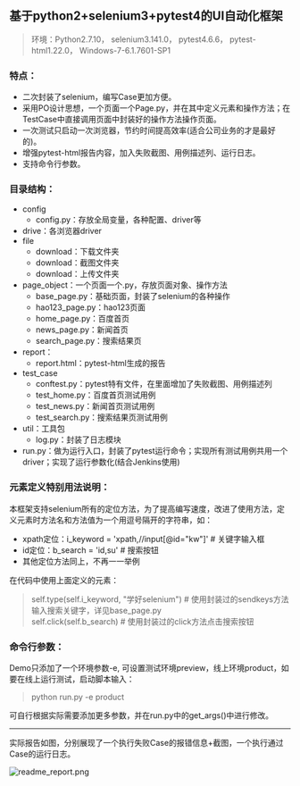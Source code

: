 ## 基于python2+selenium3+pytest4的UI自动化框架

>环境：Python2.7.10， selenium3.141.0， pytest4.6.6， pytest-html1.22.0， Windows-7-6.1.7601-SP1

### 特点：
- 二次封装了selenium，编写Case更加方便。  
- 采用PO设计思想，一个页面一个Page.py，并在其中定义元素和操作方法；在TestCase中直接调用页面中封装好的操作方法操作页面。  
- 一次测试只启动一次浏览器，节约时间提高效率(适合公司业务的才是最好的)。  
- 增强pytest-html报告内容，加入失败截图、用例描述列、运行日志。
- 支持命令行参数。

### 目录结构：  
- config  
  - config.py：存放全局变量，各种配置、driver等  
- drive：各浏览器driver  
- file
  - download：下载文件夹
  - download：截图文件夹  
  - download：上传文件夹     
- page_object：一个页面一个.py，存放页面对象、操作方法 
  - base_page.py：基础页面，封装了selenium的各种操作
  - hao123_page.py：hao123页面  
  - home_page.py：百度首页 
  - news_page.py：新闻首页  
  - search_page.py：搜索结果页 
- report：
  - report.html：pytest-html生成的报告   
- test_case
  - conftest.py：pytest特有文件，在里面增加了失败截图、用例描述列
  - test_home.py：百度首页测试用例
  - test_news.py：新闻首页测试用例
  - test_search.py：搜索结果页测试用例
- util：工具包  
  - log.py：封装了日志模块
- run.py：做为运行入口，封装了pytest运行命令；实现所有测试用例共用一个driver；实现了运行参数化(结合Jenkins使用)  

### 元素定义特别用法说明：
本框架支持selenium所有的定位方法，为了提高编写速度，改进了使用方法，定义元素时方法名和方法值为一个用逗号隔开的字符串，如：
- xpath定位：i_keyword = 'xpath,//input[@id="kw"]'  # 关键字输入框
- id定位：b_search = 'id,su'  # 搜索按钮
- 其他定位方法同上，不再一一举例

在代码中使用上面定义的元素：
> self.type(self.i_keyword, "学好selenium") # 使用封装过的sendkeys方法输入搜索关键字，详见base_page.py  
> self.click(self.b_search) # 使用封装过的click方法点击搜索按钮

 ### 命令行参数：  
 Demo只添加了一个环境参数-e, 可设置测试环境preview，线上环境product，如要在线上运行测试，启动脚本输入：
 > python run.py -e product  
 
 可自行根据实际需要添加更多参数，并在run.py中的get_args()中进行修改。
 
----------------------------------------------------------------------------
实际报告如图，分别展现了一个执行失败Case的报错信息+截图，一个执行通过Case的运行日志。

![readme_report.png](https://github.com/songzhenhua/selenium_ui_auto/blob/master/readme_report.png)
